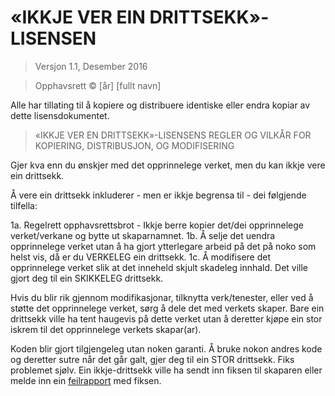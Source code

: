 # «IKKJE VER EIN DRITTSEKK»-LISENSEN
> Versjon 1.1, Desember 2016

> Opphavsrett © [år] [fullt navn]

Alle har tillating til å kopiere og distribuere identiske eller endra kopiar av dette lisensdokumentet.

> «IKKJE VER EN DRITTSEKK»-LISENSENS REGLER OG VILKÅR FOR KOPIERING, DISTRIBUSJON, OG MODIFISERING

Gjer kva enn du ønskjer med det opprinnelege verket, men du kan ikkje vere ein drittsekk.

Å vere ein drittsekk inkluderer - men er ikkje begrensa til - dei følgjende tilfella:

1a. Regelrett opphavsrettsbrot - Ikkje berre kopier det/dei opprinnelege verket/verkane og bytte ut skaparnamnet.
1b. Å selje det uendra opprinnelege verket utan å ha gjort ytterlegare arbeid på det på noko som helst vis, då er du VERKELEG ein drittsekk.
1c. Å modifisere det opprinnelege verket slik at det inneheld skjult skadeleg innhald. Det ville gjort deg til ein SKIKKELEG drittsekk.

Hvis du blir rik gjennom modifikasjonar, tilknytta verk/tenester, eller ved å støtte det opprinnelege verket, sørg å dele det med verkets skaper. Bare ein drittsekk ville ha tent haugevis på dette verket utan å deretter kjøpe ein stor iskrem til det opprinnelege verkets skapar(ar).

Koden blir gjort tilgjengeleg utan noken garanti. Å bruke nokon andres kode og deretter sutre når det går galt, gjer deg til ein STOR drittsekk. Fiks problemet sjølv. Ein ikkje-drittsekk ville ha sendt inn fiksen til skaparen eller melde inn ein [feilrapport](https://www.chiark.greenend.org.uk/~sgtatham/bugs.html) med fiksen.
